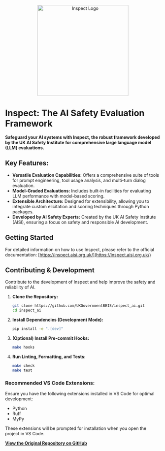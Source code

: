 <div align="center">
  <a href="https://aisi.gov.uk/">
    <img width="295" src="https://inspect.aisi.org.uk/images/aisi-logo.svg" alt="Inspect Logo">
  </a>
</div>

# Inspect: The AI Safety Evaluation Framework

**Safeguard your AI systems with Inspect, the robust framework developed by the UK AI Safety Institute for comprehensive large language model (LLM) evaluations.**

## Key Features:

*   **Versatile Evaluation Capabilities:** Offers a comprehensive suite of tools for prompt engineering, tool usage analysis, and multi-turn dialog evaluation.
*   **Model-Graded Evaluations:** Includes built-in facilities for evaluating LLM performance with model-based scoring.
*   **Extensible Architecture:** Designed for extensibility, allowing you to integrate custom elicitation and scoring techniques through Python packages.
*   **Developed by AI Safety Experts:** Created by the UK AI Safety Institute (AISI), ensuring a focus on safety and responsible AI development.

## Getting Started

For detailed information on how to use Inspect, please refer to the official documentation: [https://inspect.aisi.org.uk/](https://inspect.aisi.org.uk/)

## Contributing & Development

Contribute to the development of Inspect and help improve the safety and reliability of AI.

1.  **Clone the Repository:**

    ```bash
    git clone https://github.com/UKGovernmentBEIS/inspect_ai.git
    cd inspect_ai
    ```

2.  **Install Dependencies (Development Mode):**

    ```bash
    pip install -e ".[dev]"
    ```

3.  **(Optional) Install Pre-commit Hooks:**

    ```bash
    make hooks
    ```

4.  **Run Linting, Formatting, and Tests:**

    ```bash
    make check
    make test
    ```

### Recommended VS Code Extensions:

Ensure you have the following extensions installed in VS Code for optimal development:

*   Python
*   Ruff
*   MyPy

These extensions will be prompted for installation when you open the project in VS Code.

**[View the Original Repository on GitHub](https://github.com/UKGovernmentBEIS/inspect_ai)**